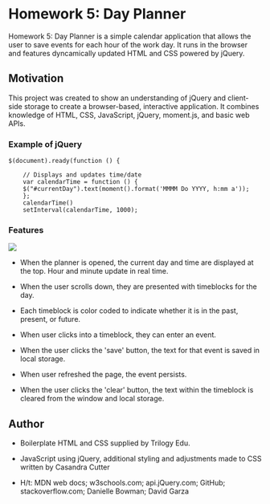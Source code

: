 # Homework 5: Day Planner

Homework 5: Day Planner is a simple calendar application that allows the user to save events for each hour of the work day. It runs in the browser and features dyncamically updated HTML and CSS powered by jQuery.

## Motivation

This project was created to show an understanding of jQuery and client-side storage to create a browser-based, interactive application. It combines knowledge of HTML, CSS, JavaScript, jQuery, moment.js, and basic web APIs.

### Example of jQuery 
```
$(document).ready(function () {

    // Displays and updates time/date 
    var calendarTime = function () {
    $("#currentDay").text(moment().format('MMMM Do YYYY, h:mm a'));
    }; 
    calendarTime()
    setInterval(calendarTime, 1000);
```

### Features

<img src="https://media.giphy.com/media/MBZHgQ0ldDrPlyWzQX/giphy.gif">

* When the planner is opened, the current day and time are displayed at the top. Hour and minute update in real time.

* When the user scrolls down, they are presented with timeblocks for the day.

* Each timeblock is color coded to indicate whether it is in the past, present, or future.

* When user clicks into a timeblock, they can enter an event.

* When the user clicks the 'save' button, the text for that event is saved in local storage.

* When user refreshed the page, the event persists.

* When the user clicks the 'clear' button, the text within the timeblock is cleared from the window and local storage.

## Author

* Boilerplate HTML and CSS supplied by Trilogy Edu.

* JavaScript using jQuery, additional styling and adjustments made to CSS written by Casandra Cutter

* H/t: MDN web docs; w3schools.com; api.jQuery.com; GitHub; stackoverflow.com; Danielle Bowman; David Garza
